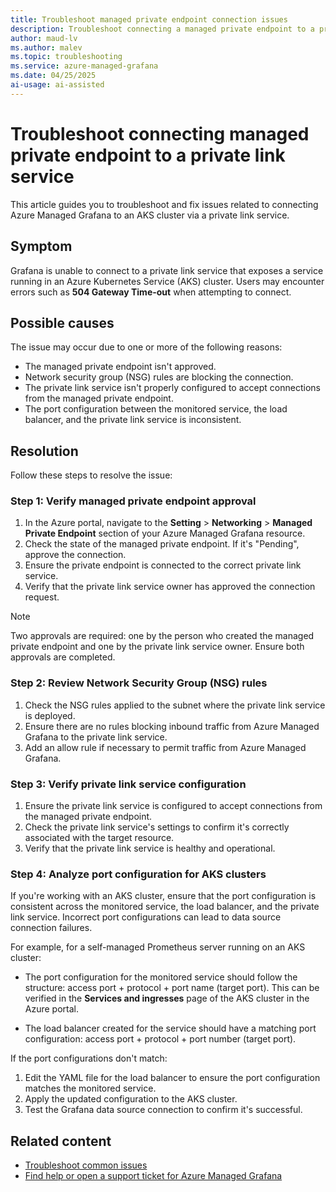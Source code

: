 ```yaml
---
title: Troubleshoot managed private endpoint connection issues
description: Troubleshoot connecting a managed private endpoint to a private link service in Azure Managed Grafana.
author: maud-lv
ms.author: malev
ms.topic: troubleshooting
ms.service: azure-managed-grafana
ms.date: 04/25/2025
ai-usage: ai-assisted
---
```


# Troubleshoot connecting managed private endpoint to a private link service

This article guides you to troubleshoot and fix issues related to connecting Azure Managed Grafana to an AKS cluster via a private link service.

## Symptom

Grafana is unable to connect to a private link service that exposes a service running in an Azure Kubernetes Service (AKS) cluster. Users may encounter errors such as **504 Gateway Time-out** when attempting to connect.

## Possible causes

The issue may occur due to one or more of the following reasons:

- The managed private endpoint isn't approved.
- Network security group (NSG) rules are blocking the connection.
- The private link service isn't properly configured to accept connections from the managed private endpoint.
- The port configuration between the monitored service, the load balancer, and the private link service is inconsistent.

## Resolution

Follow these steps to resolve the issue:

### Step 1: Verify managed private endpoint approval

1. In the Azure portal, navigate to the **Setting** > **Networking** > **Managed Private Endpoint** section of your Azure Managed Grafana resource.
1. Check the state of the managed private endpoint. If it's "Pending", approve the connection.
1. Ensure the private endpoint is connected to the correct private link service.
1. Verify that the private link service owner has approved the connection request.

> [!NOTE]
> Two approvals are required: one by the person who created the managed private endpoint and one by the private link service owner. Ensure both approvals are completed.

### Step 2: Review Network Security Group (NSG) rules

1. Check the NSG rules applied to the subnet where the private link service is deployed.
1. Ensure there are no rules blocking inbound traffic from Azure Managed Grafana to the private link service.
1. Add an allow rule if necessary to permit traffic from Azure Managed Grafana.

### Step 3: Verify private link service configuration

1. Ensure the private link service is configured to accept connections from the managed private endpoint.
1. Check the private link service's settings to confirm it's correctly associated with the target resource.
1. Verify that the private link service is healthy and operational.

### Step 4: Analyze port configuration for AKS clusters

If you're working with an AKS cluster, ensure that the port configuration is consistent across the monitored service, the load balancer, and the private link service. Incorrect port configurations can lead to data source connection failures.

For example, for a self-managed Prometheus server running on an AKS cluster:

- The port configuration for the monitored service should follow the structure: access port + protocol + port name (target port). This can be verified in the **Services and ingresses** page of the AKS cluster in the Azure portal.

- The load balancer created for the service should have a matching port configuration: access port + protocol + port number (target port).

If the port configurations don't match:

1. Edit the YAML file for the load balancer to ensure the port configuration matches the monitored service.
1. Apply the updated configuration to the AKS cluster.
1. Test the Grafana data source connection to confirm it's successful.

## Related content

- [Troubleshoot common issues](troubleshoot-managed-grafana.md)
- [Find help or open a support ticket for Azure Managed Grafana](find-help-open-support-ticket.md)

